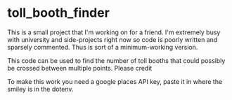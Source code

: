 # toll_booth_finder

This is a small project that I'm working on for a friend. I'm extremely busy with university and side-projects right now so code is poorly written and sparsely commented. Thus is sort of a minimum-working version.

This code can be used to find the number of toll booths that could possibly be crossed between multiple points. Please credit 

To make this work you need a google places API key, paste it in where the smiley is in the dotenv.
